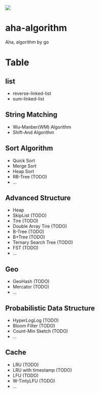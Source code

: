 <a title="Hit" target="_blank" href="https://github.com/psc0606/aha-algorithm"><img src="https://hits.b3log.org/88250/hits.svg"></a>

# aha-algorithm
Aha, algorithm by go

# Table
## list
* reverse-linked-list
* sum-linked-list

## String Matching
* Wu-Manber(WM) Algorithm
* Shift-And Algorithm

## Sort Algorithm
* Quick Sort
* Merge Sort
* Heap Sort
* RB-Tree (TODO)
* ...

## Advanced Structure
* Heap
* SkipList (TODO)
* Tire (TODO)
* Double Array Tire (TODO)
* B-Tree (TODO)
* B+Tree (TODO)
* Ternary Search Tree (TODO)
* FST (TODO)
* ...

## Geo
* GeoHash (TODO)
* Mercator (TODO)
* ...

## Probabilistic Data Structure
* HyperLogLog (TODO)
* Bloom Filter (TODO)
* Count-Min Sketch (TODO)
* ...

## Cache
* LRU (TODO)
* LRU with timestamp (TODO)
* LFU (TODO)
* W-TintyLFU (TODO)
* ...
